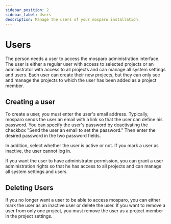```yaml
---
sidebar_position: 2
sidebar_label: Users
description: Manage the users of your mosparo installation.
---
```


# Users

The person needs a user to access the mosparo administration interface. The user is either a regular user with access to selected projects or an administrator with access to all projects and can manage all system settings and users. Each user can create their new projects, but they can only see and manage the projects to which the user has been added as a project member.

## Creating a user

To create a user, you must enter the user's email address. Typically, mosparo sends the user an email with a link so that the user can define his password. You can specify the user's password by deactivating the checkbox "Send the user an email to set the password." Then enter the desired password in the two password fields.

In addition, select whether the user is active or not. If you mark a user as inactive, the user cannot log in.

If you want the user to have administrator permission, you can grant a user administration rights so that he has access to all projects and can manage all system settings and users.

## Deleting Users

If you no longer want a user to be able to access mosparo, you can either mark the user as an inactive user or delete the user. If you want to remove a user from only one project, you must remove the user as a project member in the project settings.
